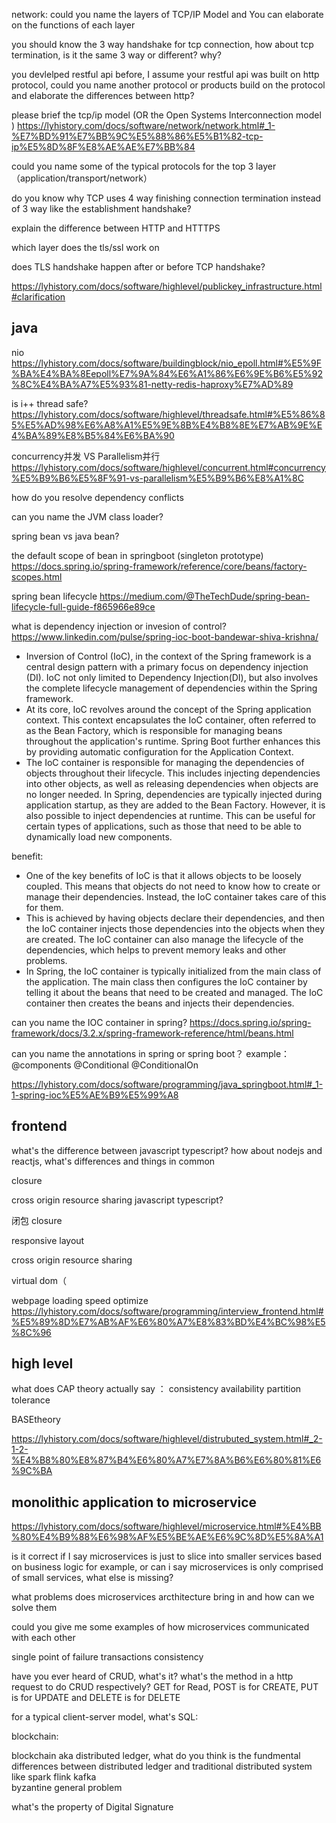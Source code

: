 network:
could you name the layers of TCP/IP Model and You can elaborate on the functions of each layer

you should know the 3 way handshake for tcp connection, how about tcp termination, is it the same 3 way or different? why?

you devlelped restful api before, I assume your restful api was built on http protocol, 
could you name another protocol or products build on the protocol and elaborate the differences between http?

please brief the tcp/ip model (OR the Open Systems Interconnection model )
https://lyhistory.com/docs/software/network/network.html#_1-%E7%BD%91%E7%BB%9C%E5%88%86%E5%B1%82-tcp-ip%E5%8D%8F%E8%AE%AE%E7%BB%84

could you name some of the typical protocols for the top 3 layer（application/transport/network）

do you know why TCP uses 4 way finishing connection termination instead of 3 way like the establishment handshake?

explain the difference between HTTP and HTTTPS

which layer does the tls/ssl work on

does TLS handshake happen after or before TCP handshake?

https://lyhistory.com/docs/software/highlevel/publickey_infrastructure.html#clarification

## java
nio https://lyhistory.com/docs/software/buildingblock/nio_epoll.html#%E5%9F%BA%E4%BA%8Eepoll%E7%9A%84%E6%A1%86%E6%9E%B6%E5%92%8C%E4%BA%A7%E5%93%81-netty-redis-haproxy%E7%AD%89

is i++ thread safe?
https://lyhistory.com/docs/software/highlevel/threadsafe.html#%E5%86%85%E5%AD%98%E6%A8%A1%E5%9E%8B%E4%B8%8E%E7%AB%9E%E4%BA%89%E8%B5%84%E6%BA%90

concurrency并发 VS Parallelism并行
https://lyhistory.com/docs/software/highlevel/concurrent.html#concurrency%E5%B9%B6%E5%8F%91-vs-parallelism%E5%B9%B6%E8%A1%8C


how do you resolve dependency conflicts

can you name the JVM class loader?

spring bean vs java bean?

the default scope of bean in springboot (singleton prototype)
https://docs.spring.io/spring-framework/reference/core/beans/factory-scopes.html

spring bean lifecycle
https://medium.com/@TheTechDude/spring-bean-lifecycle-full-guide-f865966e89ce

what is dependency injection or invesion of control?
https://www.linkedin.com/pulse/spring-ioc-boot-bandewar-shiva-krishna/

+ Inversion of Control (IoC), in the context of the Spring framework is a central design pattern with a primary focus on dependency injection (DI). IoC not only limited to Dependency Injection(DI), but also involves the complete lifecycle management of dependencies within the Spring framework.
+ At its core, IoC revolves around the concept of the Spring application context. This context encapsulates the IoC container, often referred to as the Bean Factory, which is responsible for managing beans throughout the application's runtime. Spring Boot further enhances this by providing automatic configuration for the Application Context.
+ The IoC container is responsible for managing the dependencies of objects throughout their lifecycle. This includes injecting dependencies into other objects, as well as releasing dependencies when objects are no longer needed. In Spring, dependencies are typically injected during application startup, as they are added to the Bean Factory. However, it is also possible to inject dependencies at runtime. This can be useful for certain types of applications, such as those that need to be able to dynamically load new components.

benefit:
+ One of the key benefits of IoC is that it allows objects to be loosely coupled. This means that objects do not need to know how to create or manage their dependencies. Instead, the IoC container takes care of this for them.
+ This is achieved by having objects declare their dependencies, and then the IoC container injects those dependencies into the objects when they are created. The IoC container can also manage the lifecycle of the dependencies, which helps to prevent memory leaks and other problems.
+ In Spring, the IoC container is typically initialized from the main class of the application. The main class then configures the IoC container by telling it about the beans that need to be created and managed. The IoC container then creates the beans and injects their dependencies. 

can you name the IOC container in spring?
https://docs.spring.io/spring-framework/docs/3.2.x/spring-framework-reference/html/beans.html


can you name the annotations in spring or spring boot？
example：@components 
@Conditional @ConditionalOn

https://lyhistory.com/docs/software/programming/java_springboot.html#_1-1-spring-ioc%E5%AE%B9%E5%99%A8

## frontend

what's the difference between javascript typescript?
how about nodejs and reactjs, what's differences and things in common

closure

cross origin resource sharing
javascript typescript?

闭包 closure

responsive layout

cross origin resource sharing

virtual dom（

webpage loading speed optimize
https://lyhistory.com/docs/software/programming/interview_frontend.html#%E5%89%8D%E7%AB%AF%E6%80%A7%E8%83%BD%E4%BC%98%E5%8C%96

## high level

what does CAP theory actually say ： consistency availability partition tolerance

BASEtheory

https://lyhistory.com/docs/software/highlevel/distrubuted_system.html#_2-1-2-%E4%B8%80%E8%87%B4%E6%80%A7%E7%8A%B6%E6%80%81%E6%9C%BA

## monolithic application to microservice
https://lyhistory.com/docs/software/highlevel/microservice.html#%E4%BB%80%E4%B9%88%E6%98%AF%E5%BE%AE%E6%9C%8D%E5%8A%A1

is it correct if I say microservices is just to slice into smaller services based on business logic for example, or can i say microservices is only comprised of small services, what else is missing?

what problems does microservices arcthitecture bring in and how can we solve them

could you give me some examples of how microservices communicated with each other

single point of failure
transactions consistency



have you ever heard of CRUD, what's it? what's the method in a http request to do CRUD respectively?
GET for Read, POST is for CREATE, PUT is for UPDATE and DELETE is for DELETE

for a typical client-server model, what's 
SQL:


blockchain:

blockchain aka distributed ledger, what do you think is the fundmental differences between distributed ledger and traditional distributed system like spark flink kafka  
byzantine general problem

what's the property of Digital Signature
